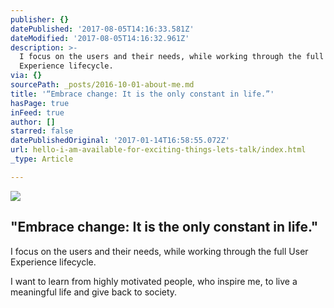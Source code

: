 ```yaml
---
publisher: {}
datePublished: '2017-08-05T14:16:33.581Z'
dateModified: '2017-08-05T14:16:32.961Z'
description: >-
  I focus on the users and their needs, while working through the full User
  Experience lifecycle.
via: {}
sourcePath: _posts/2016-10-01-about-me.md
title: '“Embrace change: It is the only constant in life.”'
hasPage: true
inFeed: true
author: []
starred: false
datePublishedOriginal: '2017-01-14T16:58:55.072Z'
url: hello-i-am-available-for-exciting-things-lets-talk/index.html
_type: Article

---
```

![](https://the-grid-user-content.s3-us-west-2.amazonaws.com/7f1b5246-0d44-4d45-8048-0d6f0833fa5d.gif)

## "Embrace change: It is the only constant in life."

I focus on the users and their needs, while working through the full User Experience lifecycle.

I want to learn from highly motivated people, who inspire me, to live a meaningful life and give back to society.